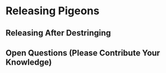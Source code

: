 
# Releasing Pigeons

## Releasing After Destringing


## Open Questions (Please Contribute Your Knowledge)
